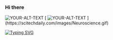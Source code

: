 ### Hi there <picture>
 <source media="(prefers-color-scheme: dark)" srcset="YOUR-DARKMODE-IMAGE">
 <img alt="YOUR-ALT-TEXT" src="YOUR-DEFAULT-IMAGE">
</picture>
[
<picture>
 <source media="(prefers-color-scheme: dark)" srcset="YOUR-DARKMODE-IMAGE">
 <source media="(prefers-color-scheme: light)" srcset="YOUR-LIGHTMODE-IMAGE">
 <img alt="YOUR-ALT-TEXT" src="YOUR-DEFAULT-IMAGE">
</picture>](https://scitechdaily.com/images/Neuroscience.gif)


[![Typing SVG](https://readme-typing-svg.demolab.com/?lines=Datascience;Machine+Learning;Neuroscience)](https://git.io/typing-svg)
<!--
**CaptainJamesMaximus/CaptainJamesMaximus** is a ✨ _special_ ✨ repository because its `README.md` (this file) appears on your GitHub profile.

Here are some ideas to get you started:

- 🔭 I’m currently working on ...
- 🌱 I’m currently learning ...
- 👯 I’m looking to collaborate on ...
- 🤔 I’m looking for help with ...
- 💬 Ask me about ...
- 📫 How to reach me: ...
- 😄 Pronouns: ...
- ⚡ Fun fact: ...
-->
